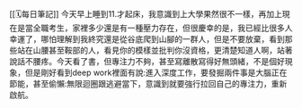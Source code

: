 [[🗓️每日筆記]]
今天早上睡到11.才起床，我意識到上大學果然很不一樣，再加上現在是當全職考生，家裡多少還是有一種壓力存在，但很慶幸的是，我已經比很多人幸運了，哪怕理解到我終究還是從谷底爬到山腳的一群人，但是不要放棄，看到那些站在山腰甚至鞍部的人，看見你的模樣並批判你沒資格，更清楚知道人啊，站著說話不腰疼。今天看了書，但專注力不夠，甚至寫離散寫得好無頭緒，不是個好現象，但是剛好看到deep work裡面有說:進入深度工作，要發掘兩件事是大腦正在節能，甚至偷懶:無限迴圈跟逃避當下，意識到就要強行拉回自己的專注力，重新啟航。